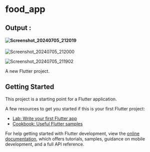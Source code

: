 # food_app


## Output :

#### ![Screenshot_20240705_212019](https://github.com/123abhisek/Healthy_Salad_App/assets/102208433/765b6438-92ef-4540-9ea9-c961ee017ac1)

![Screenshot_20240705_212000](https://github.com/123abhisek/Healthy_Salad_App/assets/102208433/081ea3df-3410-4ddc-bcb3-0dbebd56f35b)

![Screenshot_20240705_211902](https://github.com/123abhisek/Healthy_Salad_App/assets/102208433/c7f1d28e-f886-4c68-b204-7c1c95773378)






A new Flutter project.

## Getting Started

This project is a starting point for a Flutter application.

A few resources to get you started if this is your first Flutter project:

- [Lab: Write your first Flutter app](https://docs.flutter.dev/get-started/codelab)
- [Cookbook: Useful Flutter samples](https://docs.flutter.dev/cookbook)

For help getting started with Flutter development, view the
[online documentation](https://docs.flutter.dev/), which offers tutorials,
samples, guidance on mobile development, and a full API reference.
